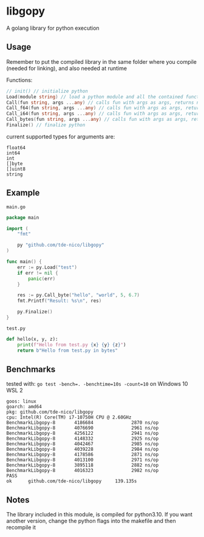 # libgopy

A golang library for python execution

## Usage

Remember to put the compiled library in the same folder where you compile (needed for linking), and also needed at runtime

Functions:
```go
// init() // initialize python
Load(module string) // load a python module and all the contained functions (the functions starting wiht '_' will be considered private and then not loaded)
Call(fun string, args ...any) // calls fun with args as args, returns nothing
Call_f64(fun string, args ...any) // calls fun with args as args, returns float64
Call_i64(fun string, args ...any) // calls fun with args as args, returns int64
Call_bytes(fun string, args ...any) // calls fun with args as args, returns []byte
Finalize() // finalize python
```
current supported types for arguments are:
```
float64
int64
int
[]byte
[]uint8
string
```

## Example

`main.go`
```go
package main

import (
    "fmt"

    py "github.com/tde-nico/libgopy"
)

func main() {
    err := py.Load("test")
    if err != nil {
        panic(err)
    }

    res := py.Call_byte("hello", "world", 5, 6.7)
    fmt.Printf("Result: %s\n", res)

    py.Finalize()
}
```

`test.py`
```py
def hello(x, y, z):
    print(f"Hello from test.py {x} {y} {z}")
    return b"Hello from test.py in bytes"
```

## Benchmarks

tested with: `go test -bench=. -benchtime=10s -count=10` on Windows 10 WSL 2
```
goos: linux
goarch: amd64
pkg: github.com/tde-nico/libgopy
cpu: Intel(R) Core(TM) i7-10750H CPU @ 2.60GHz
BenchmarkLibgopy-8       4186684              2870 ns/op
BenchmarkLibgopy-8       4076690              2961 ns/op
BenchmarkLibgopy-8       4256122              2941 ns/op
BenchmarkLibgopy-8       4148332              2925 ns/op
BenchmarkLibgopy-8       4042467              2985 ns/op
BenchmarkLibgopy-8       4039228              2984 ns/op
BenchmarkLibgopy-8       4178586              2871 ns/op
BenchmarkLibgopy-8       4013100              2971 ns/op
BenchmarkLibgopy-8       3895118              2882 ns/op
BenchmarkLibgopy-8       4016323              2982 ns/op
PASS
ok      github.com/tde-nico/libgopy     139.135s
```

## Notes

The library included in this module, is compiled for python3.10.
If you want another version, change the python flags into the makefile and then recompile it
